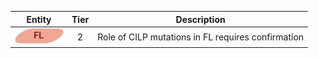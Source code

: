 |Entity|Tier|Description              |
|:----:|:----:|------------------------------|
|![FL](images/icons/FL_tier2.png) | 2 | Role of CILP mutations in FL requires confirmation|
